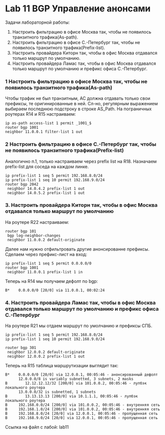 # Lab 11 BGP Управление анонсами

Задачи лабораторной работы:  

1. Настроить фильтрацию в офисе Москва так, чтобы не появилось транзитного трафика(As-path).
2. Настроить фильтрацию в офисе С.-Петербург так, чтобы не появилось транзитного трафика(Prefix-list).
3. Настроить провайдера Киторн так, чтобы в офис Москва отдавался только маршрут по умолчанию.
4. Настроить провайдера Ламас так, чтобы в офис Москва отдавался только маршрут по умолчанию и префикс офиса С.-Петербург.

### 1 Настроить фильтрацию в офисе Москва так, чтобы не появилось транзитного трафика(As-path)
Чтобы трафик не был транзитным, АС должна отдавать только свои префиксы, те оригинированные в ней.
Сл-но, регулярным выражением выбираем последнюю подстроку в строке AS_Path.
На пограничных роутерах R14 и R15 настраиваем:
```
ip as-path access-list 1 permit _1001_$
router bgp 1001
neighbor 11.0.0.1 filter-list 1 out
```
### 2 Настроить фильтрацию в офисе С.-Петербург так, чтобы не появилось транзитного трафика(Prefix-list)
Аналогично п.1, только настраиваем через prefix list на R18. Назначаем prefix-list для соседа на каждом линке.
```
ip prefix-list 1 seq 5 permit 192.168.8.0/24
ip prefix-list 1 seq 10 permit 192.168.9.0/24
router bgp 2042
 neighbor 14.0.4.2 prefix-list 1 out
 neighbor 14.0.5.2 prefix-list 1 out
```
### 3. Настроить провайдера Киторн так, чтобы в офис Москва отдавался только маршрут по умолчанию
На роутере R22 настраиваем:
```
router bgp 101
 bgp log-neighbor-changes
 neighbor 11.0.0.2 default-originate
```
Далее нам нужно отфильтровать другие анонсированне префиксы. Сделаем через префикс-лист на вход:
```
ip prefix-list 1 seq 5 permit 0.0.0.0/0
router bgp 1001
 neighbor 11.0.0.1 prefix-list 1 in
```
Теперь на R14 мы получаем дефолт по bgp:
```
B*    0.0.0.0/0 [20/0] via 11.0.0.1, 00:02:24
```
### 4. Настроить провайдера Ламас так, чтобы в офис Москва отдавался только маршрут по умолчанию и префикс офиса С.-Петербург
На роутере R21 мы отдаем маршрут по умолчанию и префиксы СПБ.
```
ip prefix-list 1 seq 5 permit 192.168.8.0/24
ip prefix-list 1 seq 10 permit 192.168.9.0/24

router bgp 301
 neighbor 12.0.0.2 default-originate
 neighbor 12.0.0.2 prefix-list 1 out
```
Теперь на R15 таблица маршрутизации выглядит так:
```
B*    0.0.0.0/0 [20/0] via 12.0.0.1, 00:05:46 - анонсированный дефолт
      12.0.0.0/8 is variably subnetted, 3 subnets, 2 masks
B        12.12.12.12/32 [200/0] via 101.0.0.2, 00:05:46 - лупбэк локального роутера
      13.0.0.0/32 is subnetted, 1 subnets
B        13.13.13.13 [200/0] via 10.1.1.1, 00:05:46 - лупбэк локального роутера
B     192.168.0.0/24 [200/0] via 101.0.0.2, 00:05:46 - внутренняя сеть
B     192.168.1.0/24 [200/0] via 101.0.0.2, 00:05:46 - внутренняя сеть
B     192.168.8.0/24 [20/0] via 12.0.0.1, 00:05:46 - пропущенная сеть
B     192.168.9.0/24 [20/0] via 12.0.0.1, 00:05:46 - пропущенная сеть
```
Ссылка на файл с лабой: lab11












